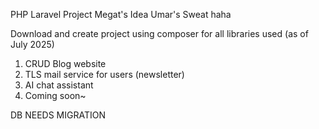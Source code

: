 PHP Laravel Project
Megat's Idea Umar's Sweat haha

Download and create project using composer for all libraries used (as of July 2025)

1. CRUD Blog website
2. TLS mail service for users (newsletter)
3. AI chat assistant
4. Coming soon~ 

DB NEEDS MIGRATION